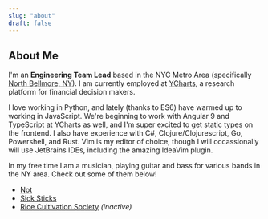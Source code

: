 ```yaml
---
slug: "about"
draft: false
---
```


## About Me
I'm an __Engineering Team Lead__ based in the NYC Metro Area (specifically [North Bellmore, NY](https://en.wikipedia.org/wiki/North_Bellmore,_New_York)). I am currently employed at [YCharts](https://ycharts.com), a research platform for financial decision makers.

I love working in Python, and lately (thanks to ES6) have warmed up to working in JavaScript. We're beginning to work with Angular 9 and TypeScript at YCharts as well, and I'm super excited to get static types on the frontend. I also have experience with C#, Clojure/Clojurescript, Go, Powershell, and Rust. Vim is my editor of choice, though I will occassionally will use JetBrains IDEs, including the amazing IdeaVim plugin.

In my free time I am a musician, playing guitar and bass for various bands in the NY area. Check out some of them below!

* [Not](https://notsounds.bandcamp.com/)
* [Sick Sticks](http://sicksticksband.com/)
* [Rice Cultivation Society](https://ricecultivationsociety.bandcamp.com/) _(inactive)_
